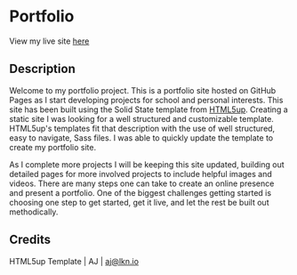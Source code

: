 # Portfolio
View my live site [here](https://joshlanesmith.github.io/portfolio/)

## Description
Welcome to my portfolio project. This is a portfolio site hosted on GitHub Pages as I start developing projects for school and personal interests. This site has been built using the Solid State template from [HTML5up](https://html5up.net/solid-state). Creating a static site I was looking for a well structured and customizable template. HTML5up's templates fit that description with the use of well structured, easy to navigate, Sass files. I was able to quickly update the template to create my portfolio site. 

As I complete more projects I will be keeping this site updated, building out detailed pages for more involved projects to include helpful images and videos. There are many steps one can take to create an online presence and present a portfolio. One of the biggest challenges getting started is choosing one step to get started, get it live, and let the rest be built out methodically.


## Credits
HTML5up Template | AJ | aj@lkn.io